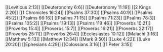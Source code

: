 [[Leviticus 2:13]]
[[Deuteronomy 6:6]]
[[Deuteronomy 11:19]]
[[2 Kings 2:20]]
[[1 Chronicles 16:24]]
[[Psalms 37:30]]
[[Psalms 40:9]]
[[Psalms 45:2]]
[[Psalms 66:16]]
[[Psalms 71:15]]
[[Psalms 71:23]]
[[Psalms 78:3]]
[[Psalms 105:2]]
[[Psalms 119:13]]
[[Psalms 119:46]]
[[Proverbs 10:21]]
[[Proverbs 15:4]]
[[Proverbs 15:7]]
[[Proverbs 16:21]]
[[Proverbs 22:17]]
[[Proverbs 25:11]]
[[Proverbs 26:4]]
[[Ecclesiastes 10:12]]
[[Malachi 3:16]]
[[Matthew 5:13]]
[[Matthew 12:34]]
[[Mark 9:50]]
[[Luke 4:22]]
[[Luke 20:20]]
[[Ephesians 4:29]]
[[Colossians 3:16]]
[[1 Peter 3:15]]
